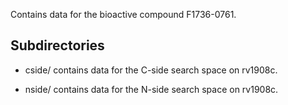 Contains data for the bioactive compound F1736-0761.

## Subdirectories

- cside/ contains data for the C-side search space on rv1908c.

- nside/ contains data for the N-side search space on rv1908c.

